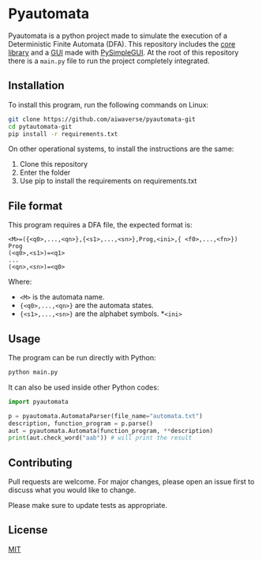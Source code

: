 # Pyautomata

Pyautomata is a python project made to simulate the execution of a Deterministic Finite Automata (DFA). This repository includes the [core library](https://github.com/aiwaverse/pyautomata-git/tree/main/pyautomata/core) and a [GUI](https://github.com/aiwaverse/pyautomata-git/tree/main/pyautomata/gui) made with [PySimpleGUI](https://pypi.org/project/PySimpleGUI/). At the root of this repository there is a ```main.py``` file to run the project completely integrated.

## Installation

To install this program, run the following commands on Linux:

```bash
git clone https://github.com/aiwaverse/pyautomata-git
cd pytautomata-git
pip install -r requirements.txt
```
On other operational systems, to install the instructions are the same:
1. Clone this repository
2. Enter the folder
3. Use pip to install the requirements on requirements.txt
## File format
This program requires a DFA file, the expected format is:
```
<M>=({<q0>,...,<qn>},{<s1>,...,<sn>},Prog,<ini>,{ <f0>,...,<fn>})
Prog
(<q0>,<s1>)=<q1>
...
(<qn>,<sn>)=<q0>
```
Where:
* ```<M>``` is the automata name.
* ```{<q0>,...,<qn>}``` are the automata states.
* ```{<s1>,...,<sn>}``` are the alphabet symbols. 
*```<ini>```
## Usage
The program can be run directly with Python:
```bash
python main.py
```
It can also be used inside other Python codes:
```python
import pyautomata

p = pyautomata.AutomataParser(file_name="automata.txt")
description, function_program = p.parse()
aut = pyautomata.Automata(function_program, **description)
print(aut.check_word("aab")) # will print the result
```

## Contributing
Pull requests are welcome. For major changes, please open an issue first to discuss what you would like to change.

Please make sure to update tests as appropriate.

## License
[MIT](https://choosealicense.com/licenses/mit/)